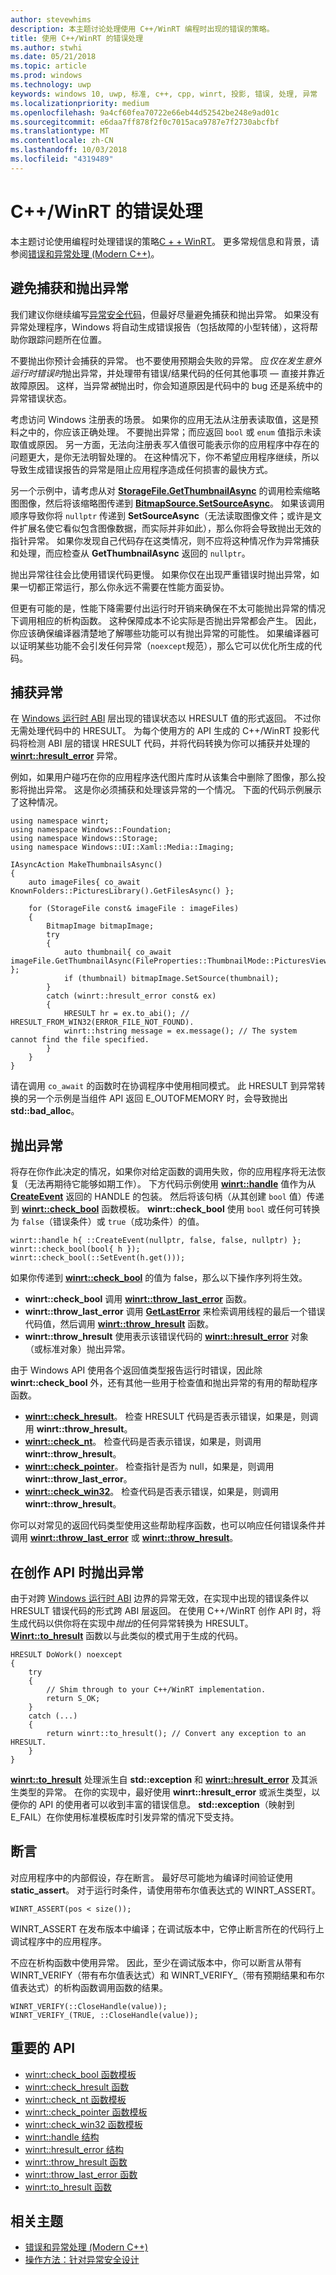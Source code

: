```yaml
---
author: stevewhims
description: 本主题讨论处理使用 C++/WinRT 编程时出现的错误的策略。
title: 使用 C++/WinRT 的错误处理
ms.author: stwhi
ms.date: 05/21/2018
ms.topic: article
ms.prod: windows
ms.technology: uwp
keywords: windows 10, uwp, 标准, c++, cpp, winrt, 投影, 错误, 处理, 异常
ms.localizationpriority: medium
ms.openlocfilehash: 9a4cf60fea70722e66eb44d52542be248e9ad01c
ms.sourcegitcommit: e6daa7ff878f2f0c7015aca9787e7f2730abcfbf
ms.translationtype: MT
ms.contentlocale: zh-CN
ms.lasthandoff: 10/03/2018
ms.locfileid: "4319489"
---
```

# <a name="error-handling-with-cwinrt"></a>C++/WinRT 的错误处理

本主题讨论使用编程时处理错误的策略[C + + WinRT](/windows/uwp/cpp-and-winrt-apis/intro-to-using-cpp-with-winrt)。 更多常规信息和背景，请参阅[错误和异常处理 (Modern C++)](/cpp/cpp/errors-and-exception-handling-modern-cpp)。

## <a name="avoid-catching-and-throwing-exceptions"></a>避免捕获和抛出异常
我们建议你继续编写[异常安全代码](/cpp/cpp/how-to-design-for-exception-safety)，但最好尽量避免捕获和抛出异常。 如果没有异常处理程序，Windows 将自动生成错误报告（包括故障的小型转储），这将帮助你跟踪问题所在位置。

不要抛出你预计会捕获的异常。 也不要使用预期会失败的异常。 应*仅在发生意外运行时错误时*抛出异常，并处理带有错误/结果代码的任何其他事项 &mdash; 直接并靠近故障原因。 这样，当异常*被*抛出时，你会知道原因是代码中的 bug 还是系统中的异常错误状态。

考虑访问 Windows 注册表的场景。 如果你的应用无法从注册表读取值，这是预料之中的，你应该正确处理。 不要抛出异常；而应返回 `bool` 或 `enum` 值指示未读取值或原因。 另一方面，无法向注册表*写入*值很可能表示你的应用程序中存在的问题更大，是你无法明智处理的。 在这种情况下，你不希望应用程序继续，所以导致生成错误报告的异常是阻止应用程序造成任何损害的最快方式。

另一个示例中，请考虑从对 [**StorageFile.GetThumbnailAsync**](/uwp/api/windows.storage.storagefile.getthumbnailasync#Windows_Storage_StorageFile_GetThumbnailAsync_Windows_Storage_FileProperties_ThumbnailMode_) 的调用检索缩略图图像，然后将该缩略图传递到 [**BitmapSource.SetSourceAsync**](/uwp/api/windows.ui.xaml.media.imaging.bitmapsource.setsourceasync#Windows_UI_Xaml_Media_Imaging_BitmapSource_SetSourceAsync_Windows_Storage_Streams_IRandomAccessStream_)。 如果该调用顺序导致你将 `nullptr` 传递到 **SetSourceAsync**（无法读取图像文件；或许是文件扩展名使它看似包含图像数据，而实际并非如此），那么你将会导致抛出无效的指针异常。 如果你发现自己代码存在这类情况，则不应将这种情况作为异常捕获和处理，而应检查从 **GetThumbnailAsync** 返回的 `nullptr`。

抛出异常往往会比使用错误代码更慢。 如果你仅在出现严重错误时抛出异常，如果一切都正常运行，那么你永远不需要在性能方面妥协。

但更有可能的是，性能下降需要付出运行时开销来确保在不太可能抛出异常的情况下调用相应的析构函数。 这种保障成本不论实际是否抛出异常都会产生。 因此，你应该确保编译器清楚地了解哪些功能可以有抛出异常的可能性。 如果编译器可以证明某些功能不会引发任何异常（`noexcept`规范），那么它可以优化所生成的代码。

## <a name="catching-exceptions"></a>捕获异常
在 [Windows 运行时 ABI](interop-winrt-abi.md#what-is-the-windows-runtime-abi-and-what-are-abi-types) 层出现的错误状态以 HRESULT 值的形式返回。 不过你无需处理代码中的 HRESULT。 为每个使用方的 API 生成的 C++/WinRT 投影代码将检测 ABI 层的错误 HRESULT 代码，并将代码转换为你可以捕获并处理的 [**winrt::hresult_error**](/uwp/cpp-ref-for-winrt/error-handling/hresult-error) 异常。

例如，如果用户碰巧在你的应用程序迭代图片库时从该集合中删除了图像，那么投影将抛出异常。 这是你必须捕获和处理该异常的一个情况。 下面的代码示例展示了这种情况。

```cppwinrt
using namespace winrt;
using namespace Windows::Foundation;
using namespace Windows::Storage;
using namespace Windows::UI::Xaml::Media::Imaging;

IAsyncAction MakeThumbnailsAsync()
{
    auto imageFiles{ co_await KnownFolders::PicturesLibrary().GetFilesAsync() };

    for (StorageFile const& imageFile : imageFiles)
    {
        BitmapImage bitmapImage;
        try
        {
            auto thumbnail{ co_await imageFile.GetThumbnailAsync(FileProperties::ThumbnailMode::PicturesView) };
            if (thumbnail) bitmapImage.SetSource(thumbnail);
        }
        catch (winrt::hresult_error const& ex)
        {
            HRESULT hr = ex.to_abi(); // HRESULT_FROM_WIN32(ERROR_FILE_NOT_FOUND).
            winrt::hstring message = ex.message(); // The system cannot find the file specified.
        }
    }
}
```

请在调用 `co_await` 的函数时在协调程序中使用相同模式。 此 HRESULT 到异常转换的另一个示例是当组件 API 返回 E_OUTOFMEMORY 时，会导致抛出 **std::bad_alloc**。

## <a name="throwing-exceptions"></a>抛出异常
将存在你作此决定的情况，如果你对给定函数的调用失败，你的应用程序将无法恢复（无法再期待它能够如期工作）。 下方代码示例使用 [**winrt::handle**](/uwp/cpp-ref-for-winrt/handle) 值作为从 [**CreateEvent**](https://msdn.microsoft.com/library/windows/desktop/ms682396) 返回的 HANDLE 的包装。 然后将该句柄（从其创建 `bool` 值）传递到 [**winrt::check_bool**](/uwp/cpp-ref-for-winrt/error-handling/check-bool) 函数模板。 **winrt::check_bool** 使用 `bool` 或任何可转换为 `false`（错误条件）或 `true`（成功条件）的值。

```cppwinrt
winrt::handle h{ ::CreateEvent(nullptr, false, false, nullptr) };
winrt::check_bool(bool{ h });
winrt::check_bool(::SetEvent(h.get()));
```

如果你传递到 [**winrt::check_bool**](/uwp/cpp-ref-for-winrt/error-handling/check-bool) 的值为 false，那么以下操作序列将生效。

- **winrt::check_bool** 调用 [**winrt::throw_last_error**](/uwp/cpp-ref-for-winrt/error-handling/throw-last-error) 函数。
- **winrt::throw_last_error** 调用 [**GetLastError**](https://msdn.microsoft.com/library/windows/desktop/ms679360) 来检索调用线程的最后一个错误代码值，然后调用 [**winrt::throw_hresult**](/uwp/cpp-ref-for-winrt/error-handling/throw-hresult) 函数。
- **winrt::throw_hresult** 使用表示该错误代码的 [**winrt::hresult_error**](/uwp/cpp-ref-for-winrt/error-handling/hresult-error) 对象（或标准对象）抛出异常。

由于 Windows API 使用各个返回值类型报告运行时错误，因此除 **winrt::check_bool** 外，还有其他一些用于检查值和抛出异常的有用的帮助程序函数。

- [**winrt::check_hresult**](/uwp/cpp-ref-for-winrt/error-handling/check-hresult)。 检查 HRESULT 代码是否表示错误，如果是，则调用 **winrt::throw_hresult**。
- [**winrt::check_nt**](/uwp/cpp-ref-for-winrt/error-handling/check-nt)。 检查代码是否表示错误，如果是，则调用 **winrt::throw_hresult**。
- [**winrt::check_pointer**](/uwp/cpp-ref-for-winrt/error-handling/check-pointer)。 检查指针是否为 null，如果是，则调用 **winrt::throw_last_error**。
- [**winrt::check_win32**](/uwp/cpp-ref-for-winrt/error-handling/check-win32)。 检查代码是否表示错误，如果是，则调用 **winrt::throw_hresult**。

你可以对常见的返回代码类型使用这些帮助程序函数，也可以响应任何错误条件并调用 [**winrt::throw_last_error**](/uwp/cpp-ref-for-winrt/error-handling/throw-last-error) 或 [**winrt::throw_hresult**](/uwp/cpp-ref-for-winrt/error-handling/throw-hresult)。 

## <a name="throwing-exceptions-when-authoring-an-api"></a>在创作 API 时抛出异常
由于对跨 [Windows 运行时 ABI](interop-winrt-abi.md#what-is-the-windows-runtime-abi-and-what-are-abi-types) 边界的异常无效，在实现中出现的错误条件以 HRESULT 错误代码的形式跨 ABI 层返回。 在使用 C++/WinRT 创作 API 时，将生成代码以供你将在实现中*抛出*的任何异常转换为 HRESULT。 [**Winrt::to_hresult**](/uwp/cpp-ref-for-winrt/error-handling/to-hresult) 函数以与此类似的模式用于生成的代码。

```cppwinrt
HRESULT DoWork() noexcept
{
    try
    {
        // Shim through to your C++/WinRT implementation.
        return S_OK;
    }
    catch (...)
    {
        return winrt::to_hresult(); // Convert any exception to an HRESULT.
    }
}
```

[**winrt::to_hresult**](/uwp/cpp-ref-for-winrt/error-handling/to-hresult) 处理派生自 **std::exception** 和 [**winrt::hresult_error**](/uwp/cpp-ref-for-winrt/error-handling/hresult-error) 及其派生类型的异常。 在你的实现中，最好使用 **winrt::hresult_error** 或派生类型，以便你的 API 的使用者可以收到丰富的错误信息。 **std::exception**（映射到 E_FAIL）在你使用标准模板库时引发异常的情况下受支持。

## <a name="assertions"></a>断言
对应用程序中的内部假设，存在断言。 最好尽可能地为编译时间验证使用 **static_assert**。 对于运行时条件，请使用带布尔值表达式的 WINRT_ASSERT。

```cppwinrt
WINRT_ASSERT(pos < size());
```

WINRT_ASSERT 在发布版本中编译；在调试版本中，它停止断言所在的代码行上调试程序中的应用程序。

不应在析构函数中使用异常。 因此，至少在调试版本中，你可以断言从带有 WINRT_VERIFY（带有布尔值表达式）和 WINRT_VERIFY_（带有预期结果和布尔值表达式）的析构函数调用函数的结果。

```cppwinrt
WINRT_VERIFY(::CloseHandle(value));
WINRT_VERIFY_(TRUE, ::CloseHandle(value));
```

## <a name="important-apis"></a>重要的 API
* [winrt::check_bool 函数模板](/uwp/cpp-ref-for-winrt/error-handling/check-bool)
* [winrt::check_hresult 函数](/uwp/cpp-ref-for-winrt/error-handling/check-hresult)
* [winrt::check_nt 函数模板](/uwp/cpp-ref-for-winrt/error-handling/check-nt)
* [winrt::check_pointer 函数模板](/uwp/cpp-ref-for-winrt/error-handling/check-pointer)
* [winrt::check_win32 函数模板](/uwp/cpp-ref-for-winrt/error-handling/check-win32)
* [winrt::handle 结构](/uwp/cpp-ref-for-winrt/handle)
* [winrt::hresult_error 结构](/uwp/cpp-ref-for-winrt/error-handling/hresult-error)
* [winrt::throw_hresult 函数](/uwp/cpp-ref-for-winrt/error-handling/throw-hresult)
* [winrt::throw_last_error 函数](/uwp/cpp-ref-for-winrt/error-handling/throw-last-error)
* [winrt::to_hresult 函数](/uwp/cpp-ref-for-winrt/error-handling/to-hresult)

## <a name="related-topics"></a>相关主题
* [错误和异常处理 (Modern C++)](/cpp/cpp/errors-and-exception-handling-modern-cpp)
* [操作方法：针对异常安全设计](/cpp/cpp/how-to-design-for-exception-safety)
